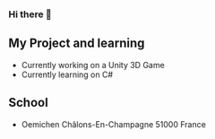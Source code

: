 ### Hi there 👋

## My Project and learning
- Currently working on a Unity 3D Game
- Currently learning on C#

## School
- Oemichen Châlons-En-Champagne 51000 France
<!--
**StarLightFr51/StarLightFr51** is a ✨ _special_ ✨ repository because its `README.md` (this file) appears on your GitHub profile.

Here are some ideas to get you started:

- 🔭 I’m currently working on ...
- 🌱 I’m currently learning ...
- 👯 I’m looking to collaborate on ...
- 🤔 I’m looking for help with ...
- 💬 Ask me about ...
- 📫 How to reach me: ...
- 😄 Pronouns: ...
- ⚡ Fun fact: ...
-->
